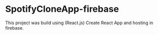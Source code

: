 # SpotifyCloneApp-firebase
This project was build using (React.js) Create React App and hosting in firebase.

